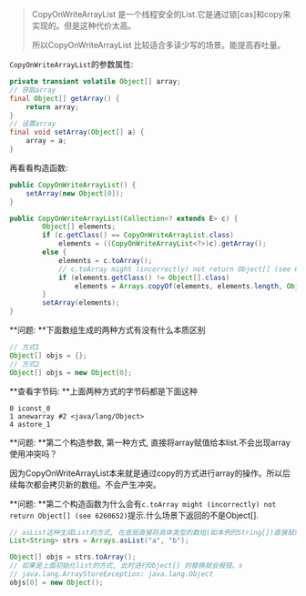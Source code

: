> CopyOnWriteArrayList 是一个线程安全的List.它是通过锁[cas]和copy来实现的。但是这种代价太高。
>
> 所以CopyOnWriteArrayList 比较适合多读少写的场景。能提高吞吐量。

`CopyOnWriteArrayList`的参数属性: 

```java
private transient volatile Object[] array;
// 获取array
final Object[] getArray() {
	return array;
}
// 设置array
final void setArray(Object[] a) {
	array = a;
}
```

再看看构造函数: 

```java
public CopyOnWriteArrayList() {
	setArray(new Object[0]);
}

public CopyOnWriteArrayList(Collection<? extends E> c) {
        Object[] elements;
        if (c.getClass() == CopyOnWriteArrayList.class)
            elements = ((CopyOnWriteArrayList<?>)c).getArray();
        else {
            elements = c.toArray();
            // c.toArray might (incorrectly) not return Object[] (see 6260652)
            if (elements.getClass() != Object[].class)
                elements = Arrays.copyOf(elements, elements.length, Object[].class);
        }
        setArray(elements);
}
```

**问题: **下面数组生成的两种方式有没有什么本质区别

```java
// 方式1
Object[] objs = {};
// 方式2
Object[] objs = new Object[0];
```

**查看字节码: **上面两种方式的字节码都是下面这种

```
0 iconst_0
1 anewarray #2 <java/lang/Object>
4 astore_1
```

**问题: **第二个构造参数, 第一种方式, 直接将array赋值给本list.不会出现array使用冲突吗？

因为CopyOnWriteArrayList本来就是通过copy的方式进行array的操作。所以后续每次都会拷贝新的数组。不会产生冲突。

**问题: **第二个构造函数为什么会有`c.toArray might (incorrectly) not return Object[] (see 6260652)`提示.什么场景下返回的不是Object[].

```java
// asList这种生成List的方式, 在底层直接将具体类型的数组(如本例的String[])直接赋值给list中的Object[]
List<String> strs = Arrays.asList("a", "b");

Object[] objs = strs.toArray();
// 如果是上面初始化list的方式, 此时进行Object[] 的替换就会报错。s
// java.lang.ArrayStoreException: java.lang.Object
objs[0] = new Object();
```





